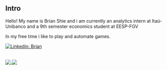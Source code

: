 ## Intro

Hello! My name is Brian Shie and i am currently an analytics intern at Itaú-Unibanco and a 9th semester economics student at EESP-FGV

In my free time i like to play and automate games.

[![Linkedin: Brian](https://img.shields.io/badge/-Linkedin-blue?style=flat-square&logo=Linkedin&logoColor=white&link=https://www.linkedin.com/in/brian-shie/)](https://www.linkedin.com/in/brian-shie/) <br><br>

<p align="left">
  <a href="https://github.com/brian-shie">
    <img
      align="center"
         height="170"
      src="https://github-readme-stats.vercel.app/api?username=brian-shie&hide=contribs&count_private=true&show_icons=true&theme=radical&bg_color=DEG,25233d,000000&border_color=706d8c&custom_title=Brian's+GitHub+Stats"
    />
  </a>
  <a href="https://github.com/brian-shie">
    <img
      align="center"
      height="170"
      src="https://github-readme-stats.vercel.app/api/top-langs/?username=brian-shie&layout=compact&langs_count=7&count_private=true&show_icons=true&theme=radical&bg_color=DEG,000000,25233d&border_color=706d8c"
    />
  </a>
</p>



<!-- [![Brian's GitHub stats](https://github-readme-stats.vercel.app/api?username=brian-shie&hide=contribs&count_private=true&show_icons=true&theme=radical&bg_color=DEG,25233d,000000&border_color=706d8c&custom_title=Brian's+GitHub+Stats)](https://github.com/brian-shie)
 -->
<!---
brian-shie/brian-shie is a ✨ special ✨ repository because its `README.md` (this file) appears on your GitHub profile.
You can click the Preview link to take a look at your changes.
--->
<!---
<div style="display: inline_block"><br>
  <img align="center" alt="Brian-Python" height="30" width="60" src="https://raw.githubusercontent.com/devicons/devicon/master/icons/python/python-original.svg">
  <img align="center" alt="Brian-RStudio" height="30" width="60" src="https://raw.githubusercontent.com/devicons/devicon/master/icons/rstudio/rstudio-plain.svg"> <br>  
  <br>
</div>
